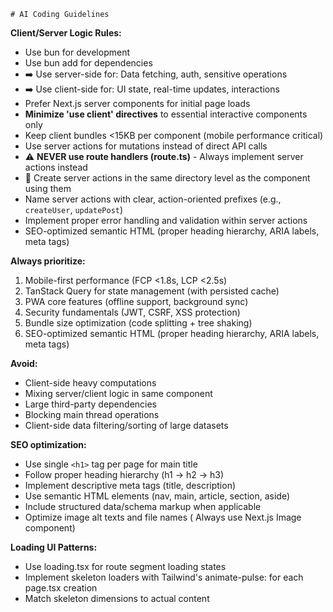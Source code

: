     # AI Coding Guidelines

**Client/Server Logic Rules:**
- Use bun for development
- Use bun add for dependencies
- ➡️ Use server-side for: Data fetching, auth, sensitive operations
- ➡️ Use client-side for: UI state, real-time updates, interactions
- Prefer Next.js server components for initial page loads
- **Minimize 'use client' directives** to essential interactive components only
- Keep client bundles <15KB per component (mobile performance critical)
- Use server actions for mutations instead of direct API calls
- ⚠️ **NEVER use route handlers (route.ts)** - Always implement server actions instead
- 📍 Create server actions in the same directory level as the component using them
- Name server actions with clear, action-oriented prefixes (e.g., `createUser`, `updatePost`)
- Implement proper error handling and validation within server actions
- SEO-optimized semantic HTML (proper heading hierarchy, ARIA labels, meta tags)

**Always prioritize:**

1. Mobile-first performance (FCP <1.8s, LCP <2.5s)
2. TanStack Query for state management (with persisted cache)
3. PWA core features (offline support, background sync)
4. Security fundamentals (JWT, CSRF, XSS protection)
5. Bundle size optimization (code splitting + tree shaking)
6. SEO-optimized semantic HTML (proper heading hierarchy, ARIA labels, meta tags)


**Avoid:**

- Client-side heavy computations
- Mixing server/client logic in same component
- Large third-party dependencies
- Blocking main thread operations
- Client-side data filtering/sorting of large datasets

**SEO optimization:**

- Use single `<h1>` tag per page for main title
- Follow proper heading hierarchy (h1 → h2 → h3)
- Implement descriptive meta tags (title, description)
- Use semantic HTML elements (nav, main, article, section, aside)
- Include structured data/schema markup when applicable
- Optimize image alt texts and file names ( Always use Next.js Image component)

**Loading UI Patterns:**
- Use loading.tsx for route segment loading states
- Implement skeleton loaders with Tailwind's animate-pulse:
for each page.tsx creation
- Match skeleton dimensions to actual content

